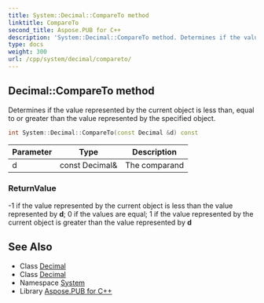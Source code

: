 ```yaml
---
title: System::Decimal::CompareTo method
linktitle: CompareTo
second_title: Aspose.PUB for C++
description: 'System::Decimal::CompareTo method. Determines if the value represented by the current object is less than, equal to or greater than the value represented by the specified object in C++.'
type: docs
weight: 300
url: /cpp/system/decimal/compareto/
---
```

## Decimal::CompareTo method


Determines if the value represented by the current object is less than, equal to or greater than the value represented by the specified object.

```cpp
int System::Decimal::CompareTo(const Decimal &d) const
```


| Parameter | Type | Description |
| --- | --- | --- |
| d | const Decimal\& | The comparand |

### ReturnValue

-1 if the value represented by the current object is less than the value represented by **d**; 0 if the values are equal; 1 if the value represented by the current object is greater than the value represented by **d**

## See Also

* Class [Decimal](../)
* Class [Decimal](../)
* Namespace [System](../../)
* Library [Aspose.PUB for C++](../../../)
